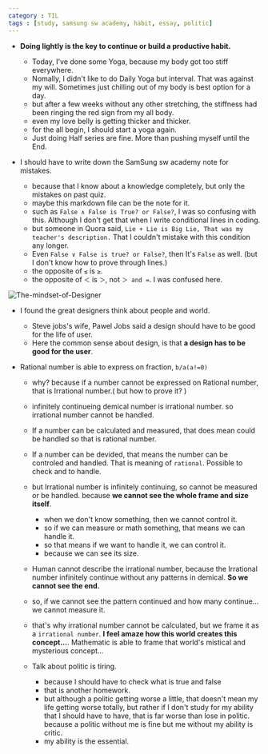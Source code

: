 ```yaml
---
category : TIL
tags : [study, samsung sw academy, habit, essay, politic]
---
```


- **Doing lightly is the key to continue or build a productive habit.**
  - Today, I've done some Yoga, because my body got too stiff everywhere. 
  - Nomally, I didn't like to do Daily Yoga but interval. That was against my will. Sometimes just chilling out of my body is best option for a day.
  - but after a few weeks without any other stretching, the stiffness had been ringing the red sign from my all body.
  - even my love belly is getting thicker and thicker.
  - for the all begin, I should start a yoga again.
  - Just doing Half series are fine. More than pushing myself until the End.


- I should have to write down the SamSung sw academy note for mistakes.
  - because that I know about a knowledge completely, but only the mistakes on past quiz.
  - maybe this markdown file can be the note for it.
  - such as `False ∧ False is True? or False?`, I was so confusing with this. Although I don't get that when I write conditional lines in coding.
  - but someone in Quora said, `Lie + Lie is Big Lie, That was my teacher's description.` That I couldn't mistake with this condition any longer.
  - Even `False ∨ False is true? or False?`, then It's `False` as well. (but I don't know how to prove through lines.)
  - the opposite of `≤` is `≥`.
  - the opposite of `＜` is `＞`, not `＞ and =`. I was confused here.

![The-mindset-of-Designer](https://user-images.githubusercontent.com/35059428/67613595-354a9900-f7ea-11e9-8695-da966d1d5c7e.png)

- I found the great designers think about people and world.
  - Steve jobs's wife, Pawel Jobs said a design should have to be good for the life of user.
  - Here the common sense about design, is that **a design has to be good for the user**. 


- Rational number is able to express on fraction, `b/a(a!=0)` 
  - why? because if a number cannot be expressed on Rational number, that is Irrational number.( but how to prove it? )
  - infinitely continueing demical number is irrational number. so irrational number cannot be handled.
  - If a number can be calculated and measured, that does mean could be handled so that is rational number.
  - If a number can be devided, that means the number can be controled and handled. That is meaning of `rational`. Possible to check and to handle.
  - but Irrational number is infinitely continuing, so cannot be measured or be handled. because **we cannot see the whole frame and size itself**.
    - when we don't know something, then we cannot control it.
    - so if we can measure or math something, that means we can handle it.
    - so that means if we want to handle it, we can control it.
    - because we can see its size.
  - Human cannot describe the irrational number, because the Irrational number infinitely continue without any patterns in demical. **So we cannot see the end.**
  - so, if we cannot see the pattern continued and how many continue... we cannot measure it.
  - that's why irrational number cannot be calculated, but we frame it as a `irrational number`. **I feel amaze how this world creates this concept...**. Mathematic is able to frame that world's mistical and mysterious concept...
  

  - Talk about politic is tiring.
    - because I should have to check what is true and false
    - that is another homework.
    - but although a politic getting worse a little, that doesn't mean my life getting worse totally, but rather if I don't study for my ability that I should have to have, that is far worse than lose in politic. because a politic without me is fine but me without my ability is critic.
    - my ability is the essential.


